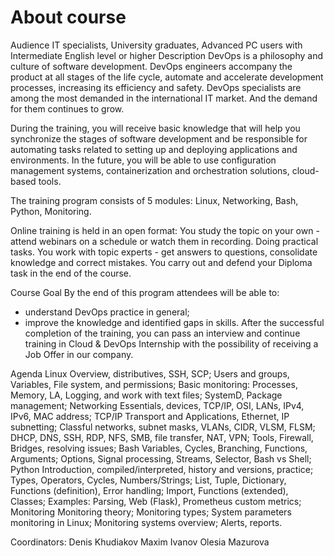 # About course
Audience
IT specialists, University graduates, Advanced PC users with Intermediate English level or higher
Description
DevOps is a philosophy and culture of software development. DevOps engineers accompany the product at all stages of the life cycle, automate and accelerate development processes, increasing its efficiency and safety. DevOps specialists are among the most demanded in the international IT market. And the demand for them continues to grow.

During the training, you will receive basic knowledge that will help you synchronize the stages of software development and be responsible for automating tasks related to setting up and deploying applications and environments. In the future, you will be able to use configuration management systems, containerization and orchestration solutions, cloud-based tools.

The training program consists of 5 modules: Linux, Networking, Bash, Python, Monitoring.

Online training is held in an open format: You study the topic on your own - attend webinars on a schedule or watch them in recording. Doing practical tasks. You work with topic experts - get answers to questions, consolidate knowledge and correct mistakes. You carry out and defend your Diploma task in the end of the course.

Course Goal
By the end of this program attendees will be able to:
- understand DevOps practice in general;
- improve the knowledge and identified gaps in skills.
After the successful completion of the training, you can pass an interview and continue training in Cloud & DevOps Internship with the possibility of receiving a Job Offer in our company.

Agenda
Linux
  Overview, distributives, SSH, SCP;
  Users and groups, Variables, File system, and permissions;
  Basic monitoring: Processes, Memory, LA, Logging, and work with text files;
  SystemD, Package management;
Networking
  Essentials, devices, TCP/IP, OSI, LANs, IPv4, IPv6, MAC address;
  TCP/IP Transport and Applications, Ethernet, IP subnetting;
  Classful networks, subnet masks, VLANs, CIDR, VLSM, FLSM;
  DHCP, DNS, SSH, RDP, NFS, SMB, file transfer, NAT, VPN;
  Tools, Firewall, Bridges, resolving issues;
Bash
Variables, Cycles, Branching, Functions, Arguments;
  Options, Signal processing, Streams, Selector, Bash vs Shell;
Python
  Introduction, compiled/interpreted, history and versions, practice;
  Types, Operators, Cycles, Numbers/Strings;
  List, Tuple, Dictionary, Functions (definition), Error handling;
  Import, Functions (extended), Classes;
  Examples: Parsing, Web (Flask), Prometheus custom metrics;
Monitoring
  Monitoring theory;
  Monitoring types;
  System parameters monitoring in Linux;
  Monitoring systems overview;
  Alerts, reports.

Coordinators:
  Denis Khudiakov
  Maxim Ivanov
  Olesia Mazurova
